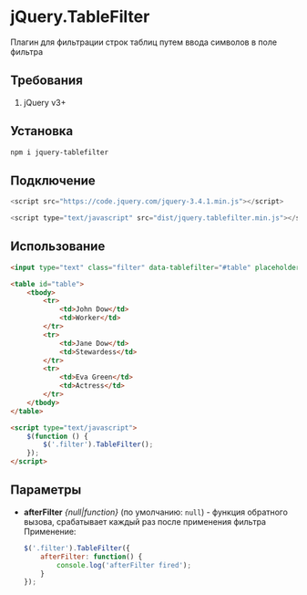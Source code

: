 # jQuery.TableFilter

Плагин для фильтрации строк таблиц путем ввода символов в поле фильтра

## Требования
1. jQuery v3+

## Установка
```bash
npm i jquery-tablefilter
```

## Подключение
```javascript
<script src="https://code.jquery.com/jquery-3.4.1.min.js"></script>

<script type="text/javascript" src="dist/jquery.tablefilter.min.js"></script>
```

## Использование
```html
<input type="text" class="filter" data-tablefilter="#table" placeholder="Начните вводить для фильтрации">

<table id="table">
    <tbody>
        <tr>
            <td>John Dow</td>
            <td>Worker</td>
        </tr>
        <tr>
            <td>Jane Dow</td>
            <td>Stewardess</td>
        </tr>
        <tr>
            <td>Eva Green</td>
            <td>Actress</td>
        </tr>
    </tbody>
</table>

<script type="text/javascript">
    $(function () {
        $('.filter').TableFilter();
    });
</script>
```

## Параметры
- **afterFilter** *{null|function}* (по умолчанию: `null`) - функция обратного вызова, срабатывает каждый раз после применения фильтра
  Применение:
  ```javascript
  $('.filter').TableFilter({
      afterFilter: function() {
          console.log('afterFilter fired');
      }
  });
  ```